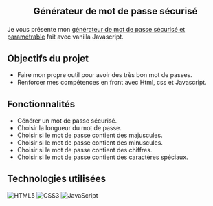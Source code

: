 ## <p align="center">Générateur de mot de passe sécurisé</p>
Je vous présente mon [générateur de mot de passe sécurisé et paramétrable](https://generateurmdp-laces.netlify.app/) fait avec vanilla Javascript.

## Objectifs du projet

- Faire mon propre outil pour avoir des très bon mot de passes.
- Renforcer mes compétences en front avec Html, css et Javascript.

## Fonctionnalités

-  Générer un mot de passe sécurisé.
-  Choisir la longueur du mot de passe.
-  Choisir si le mot de passe contient des majuscules. 
-  Choisir si le mot de passe contient des minuscules.
-  Choisir si le mot de passe contient des chiffres.
-  Choisir si le mot de passe contient des caractères spéciaux.

## Technologies utilisées

![HTML5](https://img.shields.io/badge/html5-%23E34F26.svg?style=for-the-badge&logo=html5&logoColor=white)
![CSS3](https://img.shields.io/badge/css3-%231572B6.svg?style=for-the-badge&logo=css3&logoColor=white)
![JavaScript](https://img.shields.io/badge/javascript-%23323330.svg?style=for-the-badge&logo=javascript&logoColor=%23F7DF1E)
